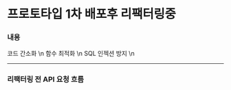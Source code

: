 # 프로토타입 1차 배포후 리팩터링중

### 내용
코드 간소화 \n
함수 최적화 \n
SQL 인젝션 방지 \n

------------------------
### 리팩터링 전 API 요청 흐름

